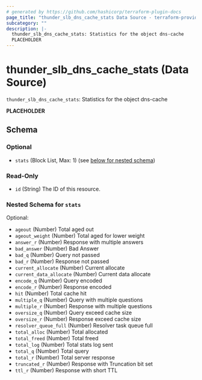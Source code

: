 ```yaml
---
# generated by https://github.com/hashicorp/terraform-plugin-docs
page_title: "thunder_slb_dns_cache_stats Data Source - terraform-provider-thunder"
subcategory: ""
description: |-
  thunder_slb_dns_cache_stats: Statistics for the object dns-cache
  PLACEHOLDER
---
```


# thunder_slb_dns_cache_stats (Data Source)

`thunder_slb_dns_cache_stats`: Statistics for the object dns-cache

__PLACEHOLDER__



<!-- schema generated by tfplugindocs -->
## Schema

### Optional

- `stats` (Block List, Max: 1) (see [below for nested schema](#nestedblock--stats))

### Read-Only

- `id` (String) The ID of this resource.

<a id="nestedblock--stats"></a>
### Nested Schema for `stats`

Optional:

- `ageout` (Number) Total aged out
- `ageout_weight` (Number) Total aged for lower weight
- `answer_r` (Number) Response with multiple answers
- `bad_answer` (Number) Bad Answer
- `bad_q` (Number) Query not passed
- `bad_r` (Number) Response not passed
- `current_allocate` (Number) Current allocate
- `current_data_allocate` (Number) Current data allocate
- `encode_q` (Number) Query encoded
- `encode_r` (Number) Response encoded
- `hit` (Number) Total cache hit
- `multiple_q` (Number) Query with multiple questions
- `multiple_r` (Number) Response with multiple questions
- `oversize_q` (Number) Query exceed cache size
- `oversize_r` (Number) Response exceed cache size
- `resolver_queue_full` (Number) Resolver task queue full
- `total_alloc` (Number) Total allocated
- `total_freed` (Number) Total freed
- `total_log` (Number) Total stats log sent
- `total_q` (Number) Total query
- `total_r` (Number) Total server response
- `truncated_r` (Number) Response with Truncation bit set
- `ttl_r` (Number) Response with short TTL


